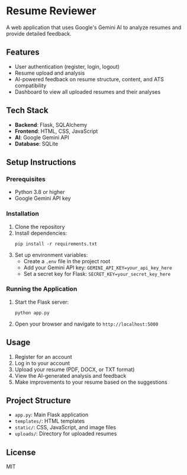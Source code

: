 # Resume Reviewer

A web application that uses Google's Gemini AI to analyze resumes and provide detailed feedback.

## Features

- User authentication (register, login, logout)
- Resume upload and analysis
- AI-powered feedback on resume structure, content, and ATS compatibility
- Dashboard to view all uploaded resumes and their analyses

## Tech Stack

- **Backend**: Flask, SQLAlchemy
- **Frontend**: HTML, CSS, JavaScript
- **AI**: Google Gemini API
- **Database**: SQLite

## Setup Instructions

### Prerequisites

- Python 3.8 or higher
- Google Gemini API key

### Installation

1. Clone the repository
2. Install dependencies:
   ```
   pip install -r requirements.txt
   ```
3. Set up environment variables:
   - Create a `.env` file in the project root
   - Add your Gemini API key: `GEMINI_API_KEY=your_api_key_here`
   - Set a secret key for Flask: `SECRET_KEY=your_secret_key_here`

### Running the Application

1. Start the Flask server:
   ```
   python app.py
   ```
2. Open your browser and navigate to `http://localhost:5000`

## Usage

1. Register for an account
2. Log in to your account
3. Upload your resume (PDF, DOCX, or TXT format)
4. View the AI-generated analysis and feedback
5. Make improvements to your resume based on the suggestions

## Project Structure

- `app.py`: Main Flask application
- `templates/`: HTML templates
- `static/`: CSS, JavaScript, and image files
- `uploads/`: Directory for uploaded resumes

## License

MIT